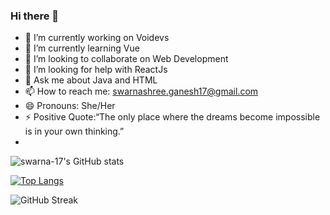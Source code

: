 ### Hi there 👋

- 🔭 I’m currently working on Voidevs
- 🌱 I’m currently learning Vue
- 👯 I’m looking to collaborate on Web Development
- 🤔 I’m looking for help with ReactJs
- 💬 Ask me about Java and HTML
- 📫 How to reach me: swarnashree.ganesh17@gmail.com
- 😄 Pronouns: She/Her
- ⚡ Positive Quote:“The only place where the dreams become impossible is in your own thinking.”
- 
![swarna-17's GitHub stats](https://github-readme-stats.vercel.app/api?username=swarna-17&show_icons=true&theme=midnight-purple)


[![Top Langs](https://github-readme-stats.vercel.app/api/top-langs/?username=swarna-17&langs_count=8)](https://github.com/swarna-17/github-readme-stats)


![GitHub Streak](http://github-readme-streak-stats.herokuapp.com/?user=swarna-17&count_private=true&theme=vue)





